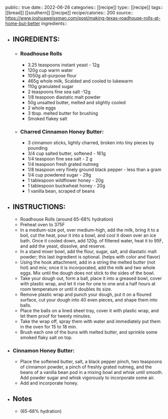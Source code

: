 public:: true
date:: 2022-06-26
categories:: [[recipe]]
type:: [[recipe]]
tags:: [[bread]] [[southern]] [[recipe]]
recipe/calories:: 200
source:: https://www.joshuaweissman.com/post/making-texas-roadhouse-rolls-at-home-but-better
ingredients::

- ## INGREDIENTS:
	- ### Roadhouse Rolls
		- 3.25 teaspoons instant yeast - 12g
		- 120g cup warm water
		- 1050g all-purpose flour
		- 465g whole milk, Scalded and cooled to lukewarm
		- 110g granulated  sugar
		- 2 teaspoons fine sea salt  -12g
		- 1/8 teaspoon diastatic malt powder
		- 50g unsalted butter, melted and slightly cooled
		- 2 whole eggs
		- 3 tbsp. melted butter for brushing
		- Smoked flakey salt
	- ### Charred Cinnamon Honey Butter:
		- 3 cinnamon sticks, lightly charred, broken into tiny pieces by pounding
		- 3/4 cup salted butter, softened - 161g
		- 1/4 teaspoon fine sea salt - 2 g
		- 1/4 teaspoon fresh grated nutmeg
		- 1/8 teaspoon very finely ground black pepper - less than a gram
		- 1/4 cup powdered sugar - 29g
		- 1 tablespoon wildflower honey - 20g
		- 1 tablespoon buckwheat honey - 20g
		- 1 vanilla bean, scraped of beans
- ## INSTRUCTIONS:
	- Roadhouse Rolls (around 65-68% hydration)
	- Preheat oven to 375F
	- In a medium-size pot, over medium-high, add the milk, bring it to a boil, cut the heat, pour it into a bowl, and cool it down over an ice bath. Once it cooled down, add 120g. of filtered water, heat it to 95F, and add the yeast, dissolve, and reserve.
	- In a stand mixer bowl, add the flour, sugar,  salt, and diastatic malt powder; this last ingredient is optional. (helps with color and flavor)
	- Using the hook attachment, add in a string the melted butter (not hot) and mix; once it is incorporated, add the milk and two whole eggs. Mix until the dough does not stick to the sides of the bowl.
	- Take your dough out, form a ball, place it into a greased bowl, cover with plastic wrap, and let it rise for one to one and a half hours at room temperature or until it doubles its size.
	- Remove plastic wrap and punch your dough, put it on a floured surface, cut your dough into 40 even pieces, and shape them into balls.
	- Place the balls on a lined sheet tray, cover it with plastic wrap, and let them proof for twenty minutes.
	- Take the wrap off, spray them with water and immediately put them in the oven for 15 to 18 min.
	- Brush each one of the buns with melted butter, and sprinkle some smoked flaky salt on top.
- ### Cinnamon Honey Butter:
	- Place the softened butter, salt, a black pepper pinch, two teaspoons of cinnamon powder, a pinch of freshly grated nutmeg, and the beans of a vanilla bean pod in a mixing bowl and whisk until smooth. Add powder sugar and whisk vigorously to incorporate some air.
	- Add and incorporate honey.
- ## Notes
	- (65-68% hydration)